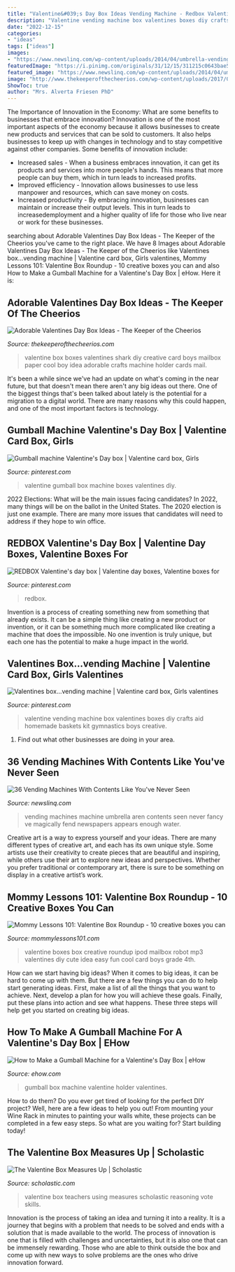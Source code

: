 ```yaml
---
title: "Valentine&#039;s Day Box Ideas Vending Machine - Redbox Valentine&#039;s Day Box"
description: "Valentine vending machine box valentines boxes diy crafts aid homemade baskets kit gymnastics boys creative"
date: "2022-12-15"
categories:
- "ideas"
tags: ["ideas"]
images:
- "https://www.newslinq.com/wp-content/uploads/2014/04/umbrella-vending-machine-photo-u1.jpg"
featuredImage: "https://i.pinimg.com/originals/31/12/15/311215c0643bae5173ed38ab1f8e49a2.jpg"
featured_image: "https://www.newslinq.com/wp-content/uploads/2014/04/umbrella-vending-machine-photo-u1.jpg"
image: "http://www.thekeeperofthecheerios.com/wp-content/uploads/2017/01/Shark-Mailbox-Valentine.jpg"
ShowToc: true
author: "Mrs. Alverta Friesen PhD"
---
```



The Importance of Innovation in the Economy: What are some benefits to businesses that embrace innovation?
Innovation is one of the most important aspects of the economy because it allows businesses to create new products and services that can be sold to customers. It also helps businesses to keep up with changes in technology and to stay competitive against other companies. Some benefits of innovation include: 
- Increased sales - When a business embraces innovation, it can get its products and services into more people's hands. This means that more people can buy them, which in turn leads to increased profits. 
- Improved efficiency - Innovation allows businesses to use less manpower and resources, which can save money on costs. 
- Increased productivity - By embracing innovation, businesses can maintain or increase their output levels. This in turn leads to increasedemployment and a higher quality of life for those who live near or work for these businesses.

	

		
searching about Adorable Valentines Day Box Ideas - The Keeper of the Cheerios you've came to the right place. We have 8 Images about Adorable Valentines Day Box Ideas - The Keeper of the Cheerios like Valentines box...vending machine | Valentine card box, Girls valentines, Mommy Lessons 101: Valentine Box Roundup - 10 creative boxes you can and also How to Make a Gumball Machine for a Valentine&#039;s Day Box | eHow. Here it is:
		
    
## Adorable Valentines Day Box Ideas - The Keeper Of The Cheerios

<img loading=lazy src="http://www.thekeeperofthecheerios.com/wp-content/uploads/2017/01/Shark-Mailbox-Valentine.jpg" onerror="this.onerror=null;this.src='https://tse3.mm.bing.net/th?id=OIP.O_4bw9MlE8p_uMcSNDTAiAHaLH&amp;pid=15.1';" alt="Adorable Valentines Day Box Ideas - The Keeper of the Cheerios">

_Source: thekeeperofthecheerios.com_

>valentine box boxes valentines shark diy creative card boys mailbox paper cool boy idea adorable crafts machine holder cards mail. 

	

It's been a while since we've had an update on what's coming in the near future, but that doesn't mean there aren't any big ideas out there. One of the biggest things that's been talked about lately is the potential for a migration to a digital world. There are many reasons why this could happen, and one of the most important factors is technology.

    
## Gumball Machine Valentine&#039;s Day Box | Valentine Card Box, Girls

<img loading=lazy src="https://i.pinimg.com/originals/31/12/15/311215c0643bae5173ed38ab1f8e49a2.jpg" onerror="this.onerror=null;this.src='https://tse2.mm.bing.net/th?id=OIP.AZb1zelP6dqgAK9B8a2X-gHaJ4&amp;pid=15.1';" alt="Gumball machine Valentine&#039;s Day box | Valentine card box, Girls">

_Source: pinterest.com_

>valentine gumball box machine boxes valentines diy. 

	

2022 Elections: What will be the main issues facing candidates?
In 2022, many things will be on the ballot in the United States. The 2020 election is just one example. There are many more issues that candidates will need to address if they hope to win office.

    
## REDBOX Valentine&#039;s Day Box | Valentine Day Boxes, Valentine Boxes For

<img loading=lazy src="https://i.pinimg.com/736x/e4/01/68/e401680330ba62a04ecdde8b9703d1c4.jpg" onerror="this.onerror=null;this.src='https://tse3.mm.bing.net/th?id=OIP.mhaUdt06jKbMJ-QgG_CjIQHaPP&amp;pid=15.1';" alt="REDBOX Valentine&#039;s day box | Valentine day boxes, Valentine boxes for">

_Source: pinterest.com_

>redbox. 

	

Invention is a process of creating something new from something that already exists. It can be a simple thing like creating a new product or invention, or it can be something much more complicated like creating a machine that does the impossible. No one invention is truly unique, but each one has the potential to make a huge impact in the world.

    
## Valentines Box...vending Machine | Valentine Card Box, Girls Valentines

<img loading=lazy src="https://i.pinimg.com/originals/38/e1/0d/38e10dda0a7bda9d80dd101160de29ce.jpg" onerror="this.onerror=null;this.src='https://tse3.mm.bing.net/th?id=OIP.QPNP-3dvsP01ZkyX7LNCRwAAAA&amp;pid=15.1';" alt="Valentines box...vending machine | Valentine card box, Girls valentines">

_Source: pinterest.com_

>valentine vending machine box valentines boxes diy crafts aid homemade baskets kit gymnastics boys creative. 

	

1. Find out what other businesses are doing in your area.

    
## 36 Vending Machines With Contents Like You&#039;ve Never Seen

<img loading=lazy src="https://www.newslinq.com/wp-content/uploads/2014/04/umbrella-vending-machine-photo-u1.jpg" onerror="this.onerror=null;this.src='https://tse4.mm.bing.net/th?id=OIP.CTkRc1bxKlB9XfwPjeIS8AHaJ4&amp;pid=15.1';" alt="36 Vending Machines With Contents Like You&#039;ve Never Seen">

_Source: newslinq.com_

>vending machines machine umbrella aren contents seen never fancy ve magically fend newspapers appears enough water. 

	

Creative art is a way to express yourself and your ideas. There are many different types of creative art, and each has its own unique style. Some artists use their creativity to create pieces that are beautiful and inspiring, while others use their art to explore new ideas and perspectives. Whether you prefer traditional or contemporary art, there is sure to be something on display in a creative artist’s work.

    
## Mommy Lessons 101: Valentine Box Roundup - 10 Creative Boxes You Can

<img loading=lazy src="http://3.bp.blogspot.com/-S5cVvXMItcE/TyCKSN1EruI/AAAAAAAAEZQ/EP0e4pqTTNQ/s1600/IMG_5554.jpg" onerror="this.onerror=null;this.src='https://tse1.mm.bing.net/th?id=OIP.rIsA5ERrLFhZ5APDnHzz2gHaLG&amp;pid=15.1';" alt="Mommy Lessons 101: Valentine Box Roundup - 10 creative boxes you can">

_Source: mommylessons101.com_

>valentine boxes box creative roundup ipod mailbox robot mp3 valentines diy cute idea easy fun cool card boys grade 4th. 

	

How can we start having big ideas?
When it comes to big ideas, it can be hard to come up with them. But there are a few things you can do to help start generating ideas. First, make a list of all the things that you want to achieve. Next, develop a plan for how you will achieve these goals. Finally, put these plans into action and see what happens. These three steps will help get you started on creating big ideas.

    
## How To Make A Gumball Machine For A Valentine&#039;s Day Box | EHow

<img loading=lazy src="https://img-aws.ehowcdn.com/default/ds-photo/getty/article/142/74/78048367.jpg" onerror="this.onerror=null;this.src='https://tse1.mm.bing.net/th?id=OIP.hfU7JxNK1ZjuK54u7ijtQQHaLG&amp;pid=15.1';" alt="How to Make a Gumball Machine for a Valentine&#039;s Day Box | eHow">

_Source: ehow.com_

>gumball box machine valentine holder valentines. 

	

How to do them?
Do you ever get tired of looking for the perfect DIY project? Well, here are a few ideas to help you out! From mounting your Wine Rack in minutes to painting your walls white, these projects can be completed in a few easy steps. So what are you waiting for? Start building today!

    
## The Valentine Box Measures Up | Scholastic

<img loading=lazy src="https://www.scholastic.com/content/dam/teachers/blogs/genia-connell/migrated-files/valentin_imad_louie_zayan.jpg" onerror="this.onerror=null;this.src='https://tse1.mm.bing.net/th?id=OIP.NBFNrBjIH13WdZ7yvYo3_wHaFj&amp;pid=15.1';" alt="The Valentine Box Measures Up | Scholastic">

_Source: scholastic.com_

>valentine box teachers using measures scholastic reasoning vote skills. 

	

Innovation is the process of taking an idea and turning it into a reality. It is a journey that begins with a problem that needs to be solved and ends with a solution that is made available to the world. The process of innovation is one that is filled with challenges and uncertainties, but it is also one that can be immensely rewarding. Those who are able to think outside the box and come up with new ways to solve problems are the ones who drive innovation forward.

